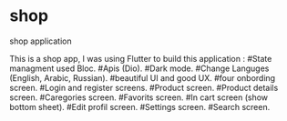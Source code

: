 # shop

shop application

This is a shop app, I was using Flutter to build this application :
#State managment used Bloc.
#Apis (Dio).
#Dark mode.
#Change Languges (English, Arabic, Russian).
#beautiful UI and good UX.
#four onbording screen.
#Login and register screens.
#Product screen.
#Product details screen.
#Caregories screen.
#Favorits screen.
#In cart screen (show bottom sheet).
#Edit profil screen.
#Settings screen.
#Search screen.
